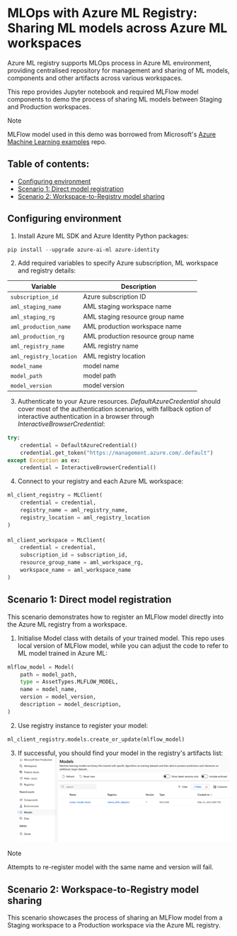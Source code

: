 # MLOps with Azure ML Registry: Sharing ML models across Azure ML workspaces

Azure ML registry supports MLOps process in Azure ML environment, providing centralised repository for management and sharing of ML models, components and other artifacts across various workspaces.

This repo provides Jupyter notebook and required MLFlow model components to demo the process of sharing ML models between Staging and Production workspaces.

> [!NOTE]
> MLFlow model used in this demo was borrowed from Microsoft's [Azure Machine Learning examples](https://github.com/Azure/azureml-examples) repo.

## Table of contents:
- [Configuring environment](#configuring-environment)
- [Scenario 1: Direct model registration](#scenario-1-direct-model-registration)
- [Scenario 2: Workspace-to-Registry model sharing](#scenario-2-workspace-to-registry-model-sharing)

## Configuring environment
1. Install Azure ML SDK and Azure Identity Python packages:
``` PowerShell
pip install --upgrade azure-ai-ml azure-identity
```
2. Add required variables to specify Azure subscription, ML workspace and registry details:

| Variable | Description |
| --- | --- |
| ```subscription_id``` | Azure subscription ID |
| ```aml_staging_name``` | AML staging workspace name |
| ```aml_staging_rg``` | AML staging resource group name |
| ```aml_production_name``` | AML production workspace name |
| ```aml_production_rg``` | AML production resource group name |
| ```aml_registry_name``` | AML registry name |
| ```aml_registry_location``` | AML registry location |
| ```model_name``` | model name |
| ```model_path``` | model path |
| ```model_version``` | model version |

3. Authenticate to your Azure resources. *DefaultAzureCredential* should cover most of the authentication scenarios, with fallback option of interactive authentication in a browser through *InteractiveBrowserCredential*:
``` Python
try:
    credential = DefaultAzureCredential()
    credential.get_token("https://management.azure.com/.default")
except Exception as ex:
    credential = InteractiveBrowserCredential()
```
4. Connect to your registry and each Azure ML workspace:
``` Python
ml_client_registry = MLClient(
    credential = credential,
    registry_name = aml_registry_name,
    registry_location = aml_registry_location
)

ml_client_workspace = MLClient(
    credential = credential,
    subscription_id = subscription_id,
    resource_group_name = aml_workspace_rg,
    workspace_name = aml_workspace_name
)
```

## Scenario 1: Direct model registration
This scenario demonstrates how to register an MLFlow model directly into the Azure ML registry from a workspace.
1. Initialise Model class with details of your trained model. This repo uses local version of MLFlow model, while you can adjust the code to refer to ML model trained in Azure ML:
``` Python
mlflow_model = Model(
    path = model_path,
    type = AssetTypes.MLFLOW_MODEL,
    name = model_name,
    version = model_version,
    description = model_description,
)
```
2. Use registry instance to register your model:
``` Python
ml_client_registry.models.create_or_update(mlflow_model)
```
3. If successful, you should find your model in the registry's artifacts list:
![AML_Registry_Direct](images/aml_registry_direct.png)
> [!NOTE]
> Attempts to re-register model with the same name and version will fail.

## Scenario 2: Workspace-to-Registry model sharing
This scenario showcases the process of sharing an MLFlow model from a Staging workspace to a Production workspace via the Azure ML registry.
